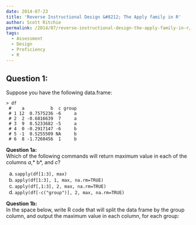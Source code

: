 ```yaml
---
date: 2014-07-23
title: 'Reverse Instructional Design &#8212; The Apply family in R'
author: Scott Ritchie
permalink: /2014/07/reverse-instructional-design-the-apply-family-in-r/
tags:
  - Assessment
  - Design
  - Proficiency
  - R
---
```

## Question 1:

Suppose you have the following data.frame:

    > df
     #    a          b  c group
     # 1 12  0.7575236 -6     a
     # 2  2 -0.6816639  7     a
     # 3  9  0.5233682 -5     a
     # 4  0 -0.2917147 -6     b
     # 5 -1  0.5255509 NA     b
     # 6  8 -1.7260456  1     b

**Question 1a:**  
Which of the following commands will return maximum value in each of the columns *a*,* b*, and *c*?

<ol type="a">
  <li>
    <code>sapply(df[1:3], max)</code>
  </li>
  <li>
    <code>apply(df[1:3], 1, max, na.rm=TRUE)</code>
  </li>
  <li>
    <code>apply(df[,1:3], 2, max, na.rm=TRUE)</code>
  </li>
  <li>
    <code>apply(df[-c("group")], 2, max, na.rm=TRUE)</code>
  </li>
</ol>

**Question 1b:**  
In the space below, write R code that will split the data frame by the group column, and output the maximum value in each column, for each group:

<pre></pre>
